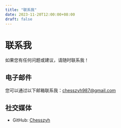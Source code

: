 ```yaml
---
title: "联系我"
date: 2023-11-20T12:00:00+08:00
draft: false
---
```


# 联系我

如果您有任何问题或建议，请随时联系我！

## 电子邮件

您可以通过以下邮箱联系我：[chesszyh987@gmail.com](mailto:chesszyh987@gmail.com)

## 社交媒体

- GitHub: [Chesszyh](https://github.com/Chesszyh)